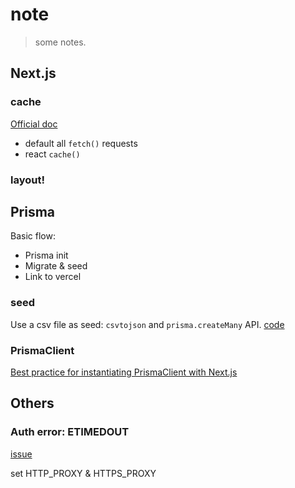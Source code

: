 # note

> some notes.

## Next.js

### cache

[Official doc](https://nextjs.org/docs/app/building-your-application/data-fetching/caching)
- default all `fetch()` requests
- react `cache()`

### layout!

## Prisma

Basic flow:
- Prisma init
- Migrate & seed
- Link to vercel

### seed

Use a csv file as seed: `csvtojson` and `prisma.createMany` API. [code](./prisma/seed.ts)

### PrismaClient

[Best practice for instantiating PrismaClient with Next.js](https://www.prisma.io/docs/guides/other/troubleshooting-orm/help-articles/nextjs-prisma-client-dev-practices)

## Others

### Auth error: ETIMEDOUT

[issue](https://github.com/googleapis/google-auth-library-nodejs/issues/283)

set HTTP_PROXY & HTTPS_PROXY

